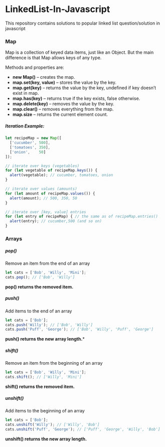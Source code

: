 # LinkedList-In-Javascript
This repository contains solutions to popular linked list question/solution in javascript

### Map
Map is a collection of keyed data items, just like an Object. But the main difference is that Map allows keys of any type.

Methods and properties are:

- **new Map()** – creates the map.
- **map.set(key, value)** – stores the value by the key.
- **map.get(key)** – returns the value by the key, undefined if key doesn’t exist in map.
- **map.has(key)** – returns true if the key exists, false otherwise.
- **map.delete(key)** – removes the value by the key.
- **map.clear()** – removes everything from the map.
- **map.size** – returns the current element count.

##### Iteration Example:
```javascript
let recipeMap = new Map([
  ['cucumber', 500],
  ['tomatoes', 350],
  ['onion',    50]
]);

// iterate over keys (vegetables)
for (let vegetable of recipeMap.keys()) {
  alert(vegetable); // cucumber, tomatoes, onion
}

// iterate over values (amounts)
for (let amount of recipeMap.values()) {
  alert(amount); // 500, 350, 50
}

// iterate over [key, value] entries
for (let entry of recipeMap) { // the same as of recipeMap.entries()
  alert(entry); // cucumber,500 (and so on)
}
```

### Arrays

##### pop()
Remove an item from the end of an array
```javascript
let cats = ['Bob', 'Willy', 'Mini'];
cats.pop(); // ['Bob', 'Willy']
```
**pop() returns the removed item.**

##### push()
Add items to the end of an array
```javascript
let cats = ['Bob'];
cats.push('Willy'); // ['Bob', 'Willy']
cats.push('Puff', 'George'); // ['Bob', 'Willy', 'Puff', 'George']
```
**push() returns the new array length.***

##### shift()
Remove an item from the beginning of an array
```javascript
let cats = ['Bob', 'Willy', 'Mini'];
cats.shift(); // ['Willy', 'Mini']
```
**shift() returns the removed item.**

##### unshift()
Add items to the beginning of an array
```javascript
let cats = ['Bob'];
cats.unshift('Willy'); // ['Willy', 'Bob']
cats.unshift('Puff', 'George'); // ['Puff', 'George', 'Willy', 'Bob']
```
**unshift() returns the new array length.**

